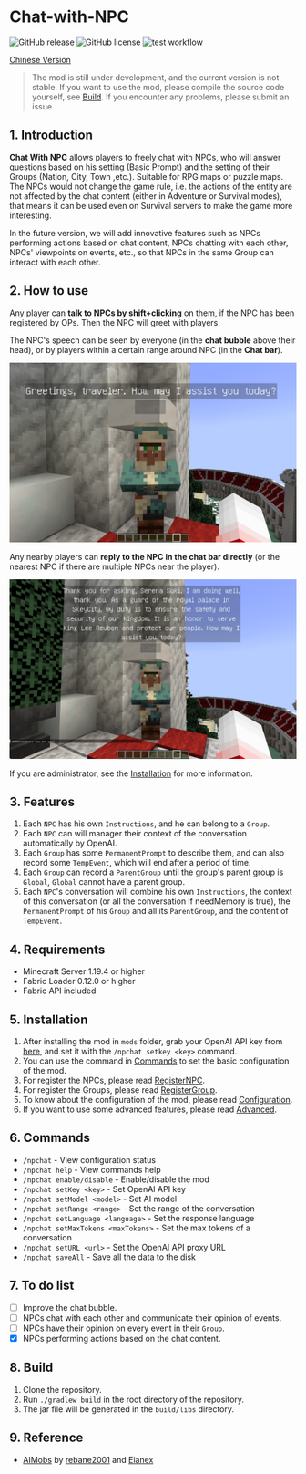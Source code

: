# Chat-with-NPC

![GitHub release](https://img.shields.io/github/v/release/Team-Jackdaw/chat-with-NPC?include_prereleases)
![GitHub license](https://img.shields.io/github/license/Team-Jackdaw/chat-with-NPC)
![test workflow](https://github.com/Team-Jackdaw/chat-with-NPC/actions/workflows/build.yml/badge.svg)

[Chinese Version](docs/README_zh.md)

> The mod is still under development, and the current version is not stable. If you want to use the mod, please compile
> the source code yourself, see [Build](#8-build). If you encounter any problems, please submit an issue.

## 1. Introduction

**Chat With NPC** allows players to freely chat with NPCs, who will answer questions based on his setting (Basic Prompt)
and the setting of their Groups (Nation, City, Town ,etc.). Suitable for RPG maps or puzzle maps. The NPCs would not
change the game rule, i.e. the actions of the entity are not affected by the chat content (either in Adventure or
Survival modes), that means it can be used even on Survival servers to make the game more interesting.

In the future version, we will add innovative features such as NPCs performing actions based on chat content, NPCs
chatting with each other, NPCs' viewpoints on events, etc., so that NPCs in the same Group can interact with each other.

## 2. How to use

Any player can **talk to NPCs by shift+clicking** on them, if the NPC has been registered by OPs. Then the NPC will
greet with players.

The NPC's speech can be seen by everyone (in the **chat bubble** above their head), or by players within a certain range
around NPC (in the **Chat bar**).

![image](docs/images/greeting.png)

Any nearby players can **reply to the NPC in the chat bar directly** (or the nearest NPC if there are multiple NPCs near
the player).

![image](docs/images/reply.png)

If you are administrator, see the [Installation](#5-installation) for more information.

## 3. Features

1. Each `NPC` has his own `Instructions`, and he can belong to a `Group`.
2. Each `NPC` can will manager their context of the conversation automatically by OpenAI.
3. Each `Group` has some `PermanentPrompt` to describe them, and can also record some `TempEvent`, which will end after
   a period of time.
4. Each `Group` can record a `ParentGroup` until the group's parent group is `Global`, `Global` cannot have a parent
   group.
5. Each `NPC`'s conversation will combine his own `Instructions`, the context of this
   conversation (or all the conversation if needMemory is true), the `PermanentPrompt` of his `Group` and all its `ParentGroup`, and the content of `TempEvent`.

## 4. Requirements

- Minecraft Server 1.19.4 or higher
- Fabric Loader 0.12.0 or higher
- Fabric API included

## 5. Installation

1. After installing the mod in `mods` folder, grab your OpenAI API key
   from [here](https://platform.openai.com/api-keys), and set it with the `/npchat setkey <key>` command.
2. You can use the command in [Commands](#6-commands) to set the basic configuration of the mod.
3. For register the NPCs, please read [RegisterNPC](docs/RegisterNPC.md).
4. For register the Groups, please read [RegisterGroup](docs/RegisterGroup.md).
5. To know about the configuration of the mod, please read [Configuration](docs/Config.md).
6. If you want to use some advanced features, please read [Advanced](docs/Advanced.md).

## 6. Commands

- `/npchat` - View configuration status
- `/npchat help` - View commands help
- `/npchat enable/disable` - Enable/disable the mod
- `/npchat setKey <key>` - Set OpenAI API key
- `/npchat setModel <model>` - Set AI model
- `/npchat setRange <range>` - Set the range of the conversation
- `/npchat setLanguage <language>` - Set the response language
- `/npchat setMaxTokens <maxTokens>` - Set the max tokens of a conversation
- `/npchat setURL <url>` - Set the OpenAI API proxy URL
- `/npchat saveAll` - Save all the data to the disk

## 7. To do list

- [ ] Improve the chat bubble.
- [ ] NPCs chat with each other and communicate their opinion of events.
- [ ] NPCs have their opinion on every event in their `Group`.
- [X] NPCs performing actions based on the chat content.

## 8. Build

1. Clone the repository.
2. Run `./gradlew build` in the root directory of the repository.
3. The jar file will be generated in the `build/libs` directory.

## 9. Reference

- [AIMobs](https://github.com/rebane2001/aimobs) by [rebane2001](https://github.com/rebane2001)
  and [Eianex](https://github.com/Eianex)

